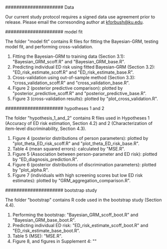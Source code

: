 ##################### Data

Our current study protocol requires a signed data use agreement prior to release. Please email the corresonding author at kforbush@ku.edu.

#####################  model fit

The folder "model fit" contains R files for fitting the Bayesian-GRM, testing model fit, and performing cross-validation.
1. Fitting the Bayesian-GRM to training data (Section 3.1): "Bayesian_GRM_scoff.R" and "Bayesian_GRM_base.R".
2. Predicting individual ED risk using fitted Bayesian-GRM (Section 3.2): "ED_risk_estimate_scoff.R" and "ED_risk_estimate_base.R".
3. Cross-validation using out-of-sample method (Section 3.3): "cross_validation_scoff.R" and "cross_validation_base.R".
4. Figure 2 (posterior predictive comparison): plotted by "posterior_predictive_scoff.R" and "posterior_predictive_base.R".
5. Figure 3 (cross-validation results): plotted by "plot_cross_validation.R".

#####################  hypotheses 1 and 2

The folder "hypothesis_1_and_2" contains R files used in Hypotheses 1 (Accuracy of ED risk estimation, Section 4.2) and 2 (Characterization of item-level discriminability, Section 4.3).
1. Figure 4 (posterior distributions of person parameters): plotted by "plot_theta_ED_risk_scoff.R" and "plot_theta_ED_risk_base.R".
2. Table 4 (mean squared errors): calculated by "MSE.R".
3. Figure 5 (Association between person-parameter and ED risk): plotted by "ED_diagnosis_prediction.R".
4. Figure 6 (posterior distributions of discrimination parameters): plotted by "plot_alpha.R".
5. Figure 7 (individuals with high screening scores but low ED risk estimates): plotted by "GRM_aggregation_comparison.R".

#####################  bootstrap study

The folder "bootstrap" contains R code used in the bootstrap study (Section 4.4).
1. Performing the bootstrap: "Bayesian_GRM_scoff_boot.R" and "Bayesian_GRM_base_boot.R".
2. Predicting individual ED risk: "ED_risk_estimate_scoff_boot.R" and "ED_risk_estimate_base_boot.R".
3. Table 5 (MSE): "MSE.R".
4. Figure 8, and figures in Supplement 4: ""


